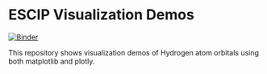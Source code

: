 # ESCIP Visualization Demos

[![Binder](https://mybinder.org/badge_logo.svg)](https://mybinder.org/v2/gh/janash/cottrell-visualization-demos.git/master)

This repository shows visualization demos of Hydrogen atom orbitals using both matplotlib and plotly.
